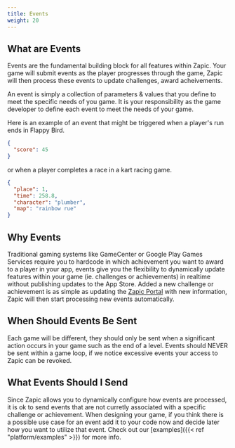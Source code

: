 ```yaml
---
title: Events
weight: 20
---
```


## What are Events

Events are the fundamental building block for all features within Zapic. Your game will submit events as the player progresses through the game, Zapic will then process these events to update challenges, award acheivements.

An event is simply a collection of parameters & values that you define to meet the specific needs of you game. It is your responsibility as the game developer to define each event to meet the needs of your game.

Here is an example of an event that might be triggered when a player's run ends in Flappy Bird.

```json
{
  "score": 45
}
```

or when a player completes a race in a kart racing game.

```json
{
  "place": 1,
  "time": 258.8,
  "character": "plumber",
  "map": "rainbow rue"
}
```

## Why Events

Traditional gaming systems like GameCenter or Google Play Games Services require you to hardcode in which achievement you want to award to a player in your app, events give you the flexibility to dynamically update features within your game (ie. challenges or achievements) in realtime without publishing updates to the App Store. Added a new challenge or achievement is as simple as updating the [Zapic Portal](https://portal.zapic.net) with new information, Zapic will then start processing new events automatically.

## When Should Events Be Sent

Each game will be different, they should only be sent when a significant action occurs in your game such as the end of a level. Events should NEVER be sent within a game loop, if we notice excessive events your access to Zapic can be revoked.

## What Events Should I Send

Since Zapic allows you to dynamically configure how events are processed, it is ok to send events that are not curretly associated with a specific challenge or achievement. When designing your game, if you think there is a possible use case for an event add it to your code now and decide later how you want to utilize that event. Check out our [examples]({{< ref "platform/examples" >}}) for more info.
